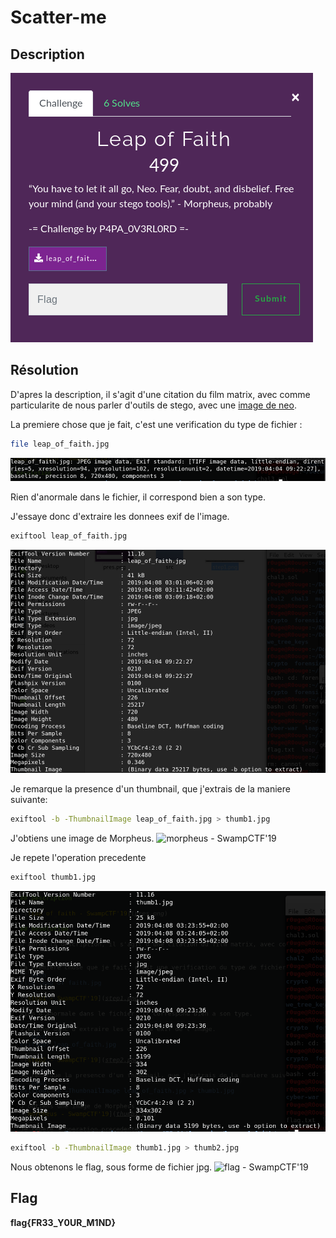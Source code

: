 # Scatter-me

## Description

![leap_of_faith - SwampCTF'19](pres.png)

## Résolution

D'apres la description, il s'agit d'une citation du film matrix, avec comme particularite de nous parler d'outils de stego, avec une [image de neo](data/leap_of_faith.jpeg).

La premiere chose que je fait, c'est une verification du type de fichier :
```bash
file leap_of_faith.jpg
```
![step1 - SwampCTF'19](step1.png)

Rien d'anormale dans le fichier, il correspond bien a son type.

J'essaye donc d'extraire les donnees exif de l'image.
```bash
exiftool leap_of_faith.jpg
```
![step2 - SwampCTF'19](step2.png)

Je remarque la presence d'un thumbnail, que j'extrais de la maniere suivante:
```bash
exiftool -b -ThumbnailImage leap_of_faith.jpg > thumb1.jpg
```
J'obtiens une image de Morpheus.
![morpheus - SwampCTF'19](src/thumb1.png)

Je repete l'operation precedente
```bash
exiftool thumb1.jpg
```
![step3 - SwampCTF'19](step3.png)

```bash
exiftool -b -ThumbnailImage thumb1.jpg > thumb2.jpg
```
Nous obtenons le flag, sous forme de fichier jpg.
![flag - SwampCTF'19](src/thumb2.png)

## Flag

**flag{FR33_Y0UR_M1ND}**

